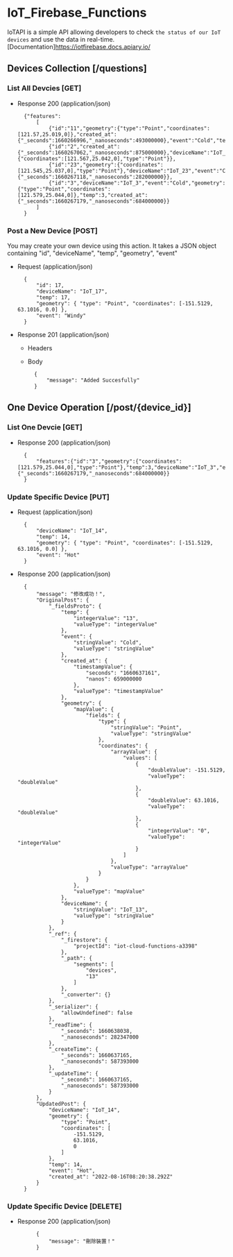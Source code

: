 # IoT_Firebase_Functions


IoTAPI is a simple API allowing developers to check `the status of our IoT devices` and use the data in real-time.
[Documentation]https://iotfirebase.docs.apiary.io/


## Devices Collection [/questions]

### List All Devcies [GET]

+ Response 200 (application/json)

        {"features":
            [
                {"id":"11","geometry":{"type":"Point","coordinates":[121.57,25.019,0]},"created_at":{"_seconds":1660266996,"_nanoseconds":493000000},"event":"Cold","temp":30,"deviceName":"IoT_11"},
                {"id":"2","created_at":{"_seconds":1660267062,"_nanoseconds":875000000},"deviceName":"IoT_2","event":"Hungry","temp":"22","geometry":{"coordinates":[121.567,25.042,0],"type":"Point"}},
                {"id":"23","geometry":{"coordinates":[121.545,25.037,0],"type":"Point"},"deviceName":"IoT_23","event":"Cold","temp":11,"created_at":{"_seconds":1660267118,"_nanoseconds":282000000}},
                {"id":"3","deviceName":"IoT_3","event":"Cold","geometry":{"type":"Point","coordinates":[121.579,25.044,0]},"temp":3,"created_at":{"_seconds":1660267179,"_nanoseconds":684000000}}
            ]
        }

### Post a New Device [POST]

You may create your own device using this action. It takes a JSON
object containing "id", "deviceName", "temp", "geometry", "event"

+ Request (application/json)

        {
            "id": 17,
            "deviceName": "IoT_17",
            "temp": 17,
            "geometry": { "type": "Point", "coordinates": [-151.5129, 63.1016, 0.0] },
            "event": "Windy"
        }

+ Response 201 (application/json)

    + Headers

            

    + Body

            {
                "message": "Added Succesfully"
            }
            
## One Device Operation [/post/{device_id}]

### List One Devcie [GET]

+ Response 200 (application/json)

        {
            "features":{"id":"3","geometry":{"coordinates":[121.579,25.044,0],"type":"Point"},"temp":3,"deviceName":"IoT_3","event":"Cold","created_at":{"_seconds":1660267179,"_nanoseconds":684000000}}
        }
        
### Update Specific Device [PUT]

+ Request (application/json)

        {
            "deviceName": "IoT_14",
            "temp": 14,
            "geometry": { "type": "Point", "coordinates": [-151.5129, 63.1016, 0.0] },
            "event": "Hot"
        }

+ Response 200 (application/json)

        {
            "message": "修改成功！",
            "OriginalPost": {
                "_fieldsProto": {
                    "temp": {
                        "integerValue": "13",
                        "valueType": "integerValue"
                    },
                    "event": {
                        "stringValue": "Cold",
                        "valueType": "stringValue"
                    },
                    "created_at": {
                        "timestampValue": {
                            "seconds": "1660637161",
                            "nanos": 659000000
                        },
                        "valueType": "timestampValue"
                    },
                    "geometry": {
                        "mapValue": {
                            "fields": {
                                "type": {
                                    "stringValue": "Point",
                                    "valueType": "stringValue"
                                },
                                "coordinates": {
                                    "arrayValue": {
                                        "values": [
                                            {
                                                "doubleValue": -151.5129,
                                                "valueType": "doubleValue"
                                            },
                                            {
                                                "doubleValue": 63.1016,
                                                "valueType": "doubleValue"
                                            },
                                            {
                                                "integerValue": "0",
                                                "valueType": "integerValue"
                                            }
                                        ]
                                    },
                                    "valueType": "arrayValue"
                                }
                            }
                        },
                        "valueType": "mapValue"
                    },
                    "deviceName": {
                        "stringValue": "IoT_13",
                        "valueType": "stringValue"
                    }
                },
                "_ref": {
                    "_firestore": {
                        "projectId": "iot-cloud-functions-a3398"
                    },
                    "_path": {
                        "segments": [
                            "devices",
                            "13"
                        ]
                    },
                    "_converter": {}
                },
                "_serializer": {
                    "allowUndefined": false
                },
                "_readTime": {
                    "_seconds": 1660638038,
                    "_nanoseconds": 282347000
                },
                "_createTime": {
                    "_seconds": 1660637165,
                    "_nanoseconds": 587393000
                },
                "_updateTime": {
                    "_seconds": 1660637165,
                    "_nanoseconds": 587393000
                }
            },
            "UpdatedPost": {
                "deviceName": "IoT_14",
                "geometry": {
                    "type": "Point",
                    "coordinates": [
                        -151.5129,
                        63.1016,
                        0
                    ]
                },
                "temp": 14,
                "event": "Hot",
                "created_at": "2022-08-16T08:20:38.292Z"
            }
        }
        
        
### Update Specific Device [DELETE]

+ Response 200  (application/json)
    
            {
                "message": "刪除裝置！"
            }
